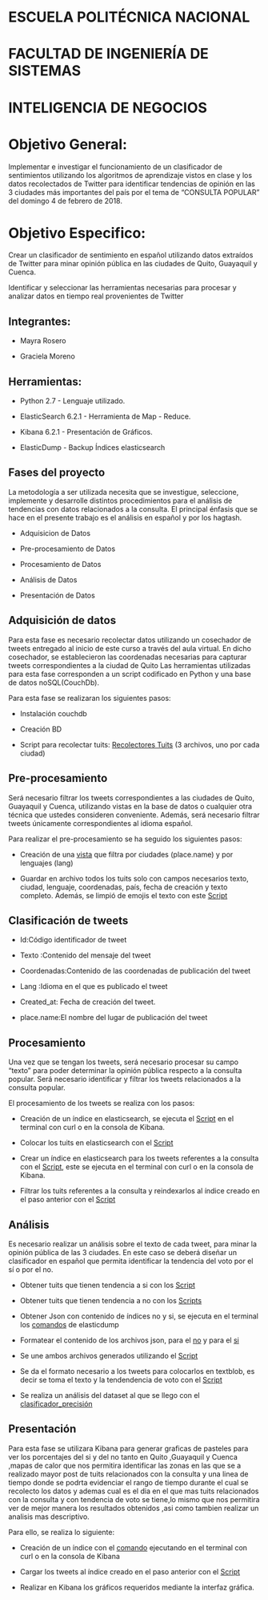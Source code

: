 ESCUELA POLITÉCNICA NACIONAL 
==========
FACULTAD DE INGENIERÍA DE SISTEMAS
==========
INTELIGENCIA DE NEGOCIOS
==========
Objetivo General:
==========
 Implementar e investigar el funcionamiento de un clasificador de sentimientos utilizando los algoritmos de aprendizaje vistos en clase y los datos recolectados de Twitter para identificar tendencias de opinión en las 3 ciudades más importantes del país por el tema de “CONSULTA POPULAR” del domingo 4 de febrero de 2018. 
 
 Objetivo Especifico:
==========
   Crear un clasificador de sentimiento en español utilizando datos extraídos de Twitter para minar opinión pública en las ciudades de Quito, Guayaquil y Cuenca. 

   Identificar y seleccionar las herramientas necesarias para procesar y analizar datos en tiempo real provenientes de Twitter 
 
Integrantes:
--------------------
- Mayra Rosero
  
- Graciela Moreno

Herramientas:
--------------------

- Python 2.7 - Lenguaje utilizado.

- ElasticSearch 6.2.1 - Herramienta de Map - Reduce.

- Kibana 6.2.1 - Presentación de Gráficos.

- ElasticDump - Backup Índices elasticsearch

Fases del proyecto 
--------------------
La metodología a ser utilizada necesita que se investigue, seleccione, implemente y desarrolle distintos procedimientos para el análisis de tendencias con datos relacionados a la consulta. El principal énfasis que se hace en el presente trabajo es el análisis en español y por los hagtash. 

- Adquisicion de Datos

- Pre-procesamiento de Datos

- Procesamiento de Datos

- Análisis de Datos

- Presentación de Datos

Adquisición de datos 
--------------------

Para esta fase es necesario recolectar datos utilizando un cosechador de tweets entregado al inicio de este curso a través del aula virtual. En dicho cosechador, se establecieron las coordenadas necesarias para capturar tweets correspondientes a la ciudad de Quito Las herramientas utilizadas para esta fase corresponden a un script codificado en Python y una base de datos noSQL(CouchDb). 

Para esta fase se realizaran los siguientes pasos: 

- Instalación couchdb 

- Creación BD 

- Script para recolectar tuits: [Recolectores Tuits](https://github.com/mayliz95/ClasificadorConsultaBI/tree/master/Scripts%20Recolectar%20Tuits)  (3 archivos, uno por cada ciudad) 
 

Pre-procesamiento 
--------------------

Será necesario filtrar los tweets correspondientes a las ciudades de Quito, Guayaquil y Cuenca, utilizando vistas en la base de datos o cualquier otra técnica que ustedes consideren conveniente. Además, será necesario filtrar tweets únicamente correspondientes al idioma español. 

Para realizar el pre-procesamiento se ha seguido los siguientes pasos:  

- Creación de una [vista](https://github.com/mayliz95/ClasificadorConsultaBI/blob/master/vista.txt) que filtra por ciudades (place.name) y por lenguajes (lang) 

- Guardar en archivo todos los tuits solo con campos necesarios texto, ciudad, lenguaje, coordenadas, país, fecha de creación y texto completo. Además, se limpió de emojis el texto con este [Script](https://github.com/mayliz95/ClasificadorConsultaBI/blob/master/conn_couch_up.py)

 
Clasificación de tweets 
------------------------

- Id:Código identificador de tweet 

- Texto :Contenido del mensaje del tweet 

- Coordenadas:Contenido de las coordenadas de publicación del tweet 

- Lang :Idioma en el que es publicado el tweet 

- Created_at: Fecha de creación del tweet.

- place.name:El nombre del lugar de publicación del tweet 
 

Procesamiento 
---------------

Una vez que se tengan los tweets, será necesario procesar su campo “texto” para poder determinar la opinión pública respecto a la consulta popular. Será necesario identificar y filtrar los tweets relacionados a la
consulta popular.

El procesamiento de los tweets se realiza con los pasos: 

- Creación de un índice en elasticsearch, se ejecuta el [Script](https://github.com/mayliz95/ClasificadorConsultaBI/blob/master/ScriptCargaElastic/MappingTweet) en el terminal con curl o en la consola de Kibana.

- Colocar los tuits en elasticsearch con el [Script](https://github.com/mayliz95/ClasificadorConsultaBI/blob/master/ScriptCargaElastic/cargaTotalElastic.py)

- Crear un índice en elasticsearch para los tweets referentes a la consulta con el [Script](https://github.com/mayliz95/ClasificadorConsultaBI/blob/master/Script%20Tuits%20Consulta/creaIndiceConsulta.txt), este se ejecuta en el terminal con curl o en la consola de Kibana.

- Filtrar los tuits referentes a la consulta y reindexarlos al índice creado en el paso anterior con el [Script](https://github.com/mayliz95/ClasificadorConsultaBI/blob/master/Script%20Tuits%20Consulta/reindexacionTuisConsulta.txt) 

Análisis 
---------

Es necesario realizar un análisis sobre el texto de cada tweet, para minar la opinión pública de las 3 ciudades. En este caso se deberá diseñar un clasificador en español que permita identificar la tendencia del voto por el sí o por el no. 

- Obtener tuits que tienen tendencia a si con los [Script](https://github.com/mayliz95/ClasificadorConsultaBI/tree/master/Scripts%20Tuits%20Votos/VotaSi)

- Obtener tuits que tienen tendencia a no con los 
[Scripts](https://github.com/mayliz95/ClasificadorConsultaBI/tree/master/Scripts%20Tuits%20Votos/VotaNo)

- Obtener Json con contenido de índices no y si, se ejecuta en el terminal los [comandos](https://github.com/mayliz95/ClasificadorConsultaBI/blob/master/Script%20Graficas%20Kibana/comandosElasticDump.txt) de elasticdump

- Formatear el contenido de los archivos json, para el [no](https://github.com/mayliz95/ClasificadorConsultaBI/blob/master/Script%20Graficas%20Kibana/formatearContenidojsonNO.py) y para el [si](https://github.com/mayliz95/ClasificadorConsultaBI/blob/master/Script%20Graficas%20Kibana/formatearContenidojsonSI.py)

- Se une ambos archivos generados utilizando el [Script](https://github.com/mayliz95/ClasificadorConsultaBI/blob/master/Script%20Graficas%20Kibana/cargarDatosKibana.py)

- Se da el formato necesario a los tweets para colocarlos en textblob, es decir se toma el texto y la tendendencia de voto con el [Script](https://github.com/mayliz95/ClasificadorConsultaBI/blob/master/Script%20TextBlob/formatoTextBlob.py)

- Se realiza un análisis del dataset al que se llego con el [clasificador_precisión](https://github.com/mayliz95/ClasificadorConsultaBI/blob/master/Script%20TextBlob/Clasificador_accurrancy.py)

Presentación 
-------------

Para esta fase se utilizara Kibana para generar graficas de pasteles para ver los porcentajes del si y del no tanto en Quito ,Guayaquil y Cuenca ,mapas de calor que nos permitira identificar las zonas en las que se a realizado mayor post de tuits relacionados con la consulta y una linea de tiempo donde se podrta evidenciar el rango de tiempo durante el cual se recolecto los datos y ademas cual es el dia en el que mas tuits relacionados con la consulta y con tendencia de voto se tiene,lo mismo que nos permitira ver de mejor manera los resultados obtenidos ,asi como tambien realizar un analisis mas descriptivo.

Para ello, se realiza lo siguiente:

- Creación de un índice con el [comando](https://github.com/mayliz95/ClasificadorConsultaBI/blob/master/Script%20Graficas%20Kibana/mappingVotos.txt) ejecutando en el terminal con curl o en la consola de Kibana

- Cargar los tweets al índice creado en el paso anterior con el [Script](https://github.com/mayliz95/ClasificadorConsultaBI/blob/master/Script%20Graficas%20Kibana/cargarDatosKibana.py)

- Realizar en Kibana los gráficos requeridos mediante la interfaz gráfica.
